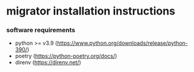 # migrator installation instructions

### software requirements

- python >= v3.9 (https://www.python.org/downloads/release/python-390/)
- poetry (https://python-poetry.org/docs/)
- direnv (https://direnv.net/)
 


